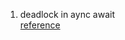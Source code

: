 1. deadlock in aync await  
    [reference](https://docs.microsoft.com/en-us/archive/msdn-magazine/2015/july/async-programming-brownfield-async-development)